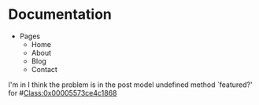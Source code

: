 # Documentation
  
  - Pages
    - Home
    - About
    - Blog
    - Contact
  
I'm in
I think the problem is in the post model
undefined method `featured?' for #<Class:0x00005573ce4c1868>